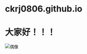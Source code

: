 # ckrj0806.github.io
# 大家好！！！
![偶像](https://encrypted-tbn0.gstatic.com/images?q=tbn:ANd9GcR50pTkh3WjvSB9uiCpOu1oq_Tq5wGqKwj2sA&usqp=CAU)
